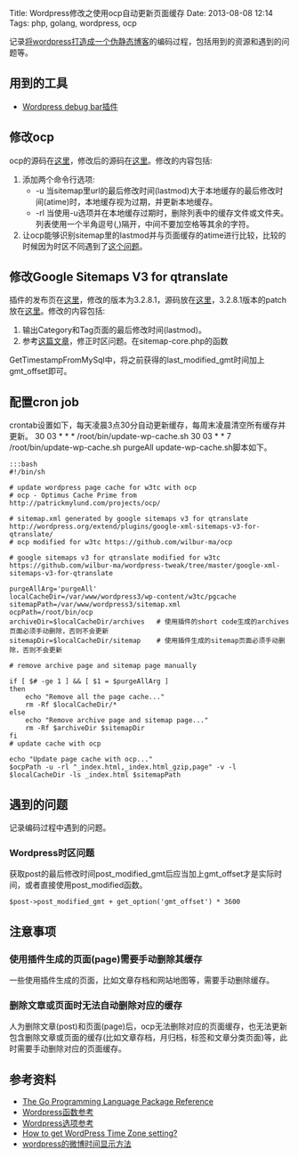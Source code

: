 Title: Wordpress修改之使用ocp自动更新页面缓存
Date: 2013-08-08 12:14
Tags: php, golang, wordpress, ocp

记录[将wordpress打造成一个伪静态博客](http://blog.atime.me/2012/12/make-wordpress-a-pseudo-static-blog/)的编码过程，包括用到的资源和遇到的问题等。

## 用到的工具

*  [Wordpress debug bar插件](http://wordpress.org/extend/plugins/debug-bar/)

## 修改ocp

ocp的源码在[这里](https///github.com/pmylund/ocp)，修改后的源码在[这里](https///github.com/wilbur-ma/ocp)。修改的内容包括:

1.  添加两个命令行选项:
    *  -u 当sitemap里url的最后修改时间(lastmod)大于本地缓存的最后修改时间(atime)时，本地缓存视为过期，并更新本地缓存。
    *  -rl 当使用-u选项并在本地缓存过期时，删除列表中的缓存文件或文件夹。列表使用一个半角逗号(,)隔开，中间不要加空格等其余的字符。
2.  让ocp能够识别sitemap里的lastmod并与页面缓存的atime进行比较，比较的时候因为时区不同遇到了[这个问题](#Wordpress时区问题)。

## 修改Google Sitemaps V3 for qtranslate

插件的发布页在[这里](http://wordpress.org/extend/plugins/google-xml-sitemaps-v3-for-qtranslate/)，修改的版本为3.2.8.1，源码放在[这里](https///github.com/wilbur-ma/wordpress-tweak/tree/master/google-xml-sitemaps-v3-for-qtranslate)，3.2.8.1版本的patch放在[这里](https///github.com/wilbur-ma/wordpress-tweak/blob/master/patch/google-xml-sitemaps-v3-for-qtranslate-3.2.8.1.patch)。修改的内容包括:

1.  输出Category和Tag页面的最后修改时间(lastmod)。
2.  参考[这篇文章](http://www.qiqiboy.com/2011/06/10/sina-weibo-timestamp-function-2.html)，修正时区问题。在sitemap-core.php的函数

GetTimestampFromMySql中，将之前获得的last_modified_gmt时间加上gmt_offset即可。

## 配置cron job

crontab设置如下，每天凌晨3点30分自动更新缓存，每周末凌晨清空所有缓存并更新。
    30 03 * * * /root/bin/update-wp-cache.sh
    30 03 * * 7 /root/bin/update-wp-cache.sh purgeAll
update-wp-cache.sh脚本如下。

    :::bash
    #!/bin/sh

    # update wordpress page cache for w3tc with ocp
    # ocp - Optimus Cache Prime from http://patrickmylund.com/projects/ocp/

    # sitemap.xml generated by google sitemaps v3 for qtranslate http://wordpress.org/extend/plugins/google-xml-sitemaps-v3-for-qtranslate/
    # ocp modified for w3tc https://github.com/wilbur-ma/ocp

    # google sitemaps v3 for qtranslate modified for w3tc https://github.com/wilbur-ma/wordpress-tweak/tree/master/google-xml-sitemaps-v3-for-qtranslate

    purgeAllArg='purgeAll'
    localCacheDir=/var/www/wordpress3/wp-content/w3tc/pgcache
    sitemapPath=/var/www/wordpress3/sitemap.xml
    ocpPath=/root/bin/ocp 
    archiveDir=$localCacheDir/archives   # 使用插件的short code生成的archives页面必须手动删除，否则不会更新
    sitemapDir=$localCacheDir/sitemap    # 使用插件生成的sitemap页面必须手动删除，否则不会更新

    # remove archive page and sitemap page manually

    if [ $# -ge 1 ] && [ $1 = $purgeAllArg ]
    then 
        echo "Remove all the page cache..."
        rm -Rf $localCacheDir/*
    else
        echo "Remove archive page and sitemap page..."
        rm -Rf $archiveDir $sitemapDir
    fi
    # update cache with ocp

    echo "Update page cache with ocp..."
    $ocpPath -u -rl "_index.html,_index.html_gzip,page" -v -l $localCacheDir -ls _index.html $sitemapPath

## 遇到的问题

记录编码过程中遇到的问题。
### Wordpress时区问题

获取post的最后修改时间post_modified_gmt后应当加上gmt_offset才是实际时间，或者直接使用post_modified函数。

	$post->post_modified_gmt + get_option('gmt_offset') * 3600

## 注意事项

### 使用插件生成的页面(page)需要手动删除其缓存
一些使用插件生成的页面，比如文章存档和网站地图等，需要手动删除缓存。
### 删除文章或页面时无法自动删除对应的缓存

人为删除文章(post)和页面(page)后，ocp无法删除对应的页面缓存，也无法更新包含删除文章或页面的缓存(比如文章存档，月归档，标签和文章分类页面)等，此时需要手动删除对应的页面缓存。
## 参考资料

*  [The Go Programming Language Package Reference](http://doc.golang.org/pkg/)
*  [Wordpress函数参考](http://codex.wordpress.org/Function_Reference/)
*  [Wordpress选项参考](http://codex.wordpress.org/Option_Reference)
*  [How to get WordPress Time Zone setting?](http://wordpress.stackexchange.com/questions/8400/how-to-get-wordpress-time-zone-setting)
*  [wordpress的微博时间显示方法](http://www.qiqiboy.com/2011/06/10/sina-weibo-timestamp-function-2.html) 

